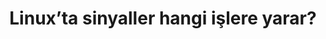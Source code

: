 ---
layout: post
title: Linux’ta sinyaller hangi işlere yarar?
ext-url: https://medium.com/@gokhansengun/linuxta-sinyaller-hangi-i%C5%9Flere-yarar-534a6ff6c581
lang: tr
medium: yes
---
